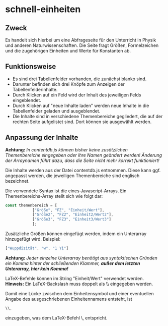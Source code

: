 # schnell-einheiten

## Zweck

Es handelt sich hierbei um eine Abfrageseite für den Unterricht in Physik und anderen Naturwissenschaften.
Die Seite fragt Größen, Formelzeichen und die zugehörigen Einheiten und Werte für Konstanten ab.

## Funktionsweise

- Es sind drei Tabellenfelder vorhanden, die zunächst blanko sind.
- Darunter befinden sich drei Knöpfe zum Anzeigen der Tabellenfelderinhalte.
- Durch Klicken auf ein Feld wird der Inhalt des jeweiligen Felds eingeblendet.
- Durch Klicken auf "neue Inhalte laden" werden neue Inhalte in die Tabellenfelder geladen und ausgeblendet.
- Die Inhalte sind in verschiedene Themenbereiche gegliedert, die auf der rechten Seite aufgelistet sind. Dort können sie ausgewählt werden.

## Anpassung der Inhalte

**Achtung:** _In contentdb.js können bisher keine zusätzlichen Themenbereiche eingegeben oder ihre Namen geändert werden! Änderung der Arraynamen führt dazu, dass die Seite nicht mehr korrekt funktioniert!_

Die Inhalte werden aus der Datei contentdb.js entnommen. Diese kann ggf. angepasst werden, die jeweiligen Themenbereiche sind englisch bezeichnet.

Die verwendete Syntax ist die eines Javascript-Arrays.
Ein Themenbereichs-Array stellt sich wie folgt dar:
```javascript
const themenbereich = [
			["Größe", "FZ", "Einheit/Wert"],
			["Größe2", "FZ2", "Einheit2/Wert2"],
			["Größe3", "FZ3", "Einheit3/Wert3"]
			];
```


Zusätzliche Größen können eingefügt werden, indem ein Unterarray hinzugefügt wird. Beispiel:
```javascript
["Wuppdizität", "w", "1 Yi"]
```
**Achtung:** _Jeder einzelne Unterarray benötigt aus syntaktischen Gründen ein Komma hinter der schließenden Klammer, **außer dem letzten Unterarray, hier kein Komma!**_

LaTeX-Befehle können im String "Einheit/Wert" verwendet werden.
**Hinweis:** Ein LaTeX-Backslash muss doppelt als \\\\ eingegeben werden.

Damit eine Lücke zwischen dem Einheitensymbol und einer eventuellen Angabe des ausgeschriebenen Einheitennamens entsteht, ist
```javascript
\\,
```
einzugeben, was dem LaTeX-Befehl \\, entspricht.

